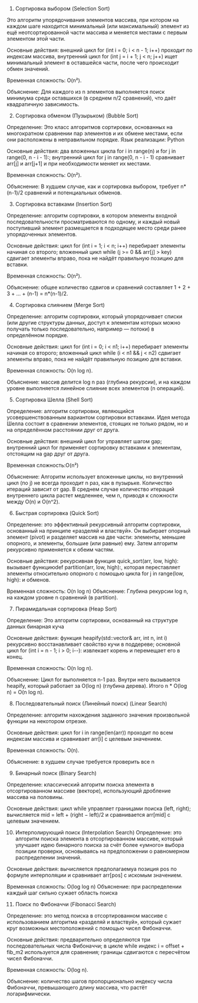 1. Сортировка выбором (Selection Sort)

Это алгоритм упорядочивания элементов массива, при котором на каждом шаге находится минимальный (или максимальный) элемент из ещё неотсортированной части массива и меняется местами с первым элементом этой части.

Основные действия: внешний цикл   for (int i = 0; i < n - 1; i++) проходит по индексам массива, внутренний цикл for (int j = i + 1; j < n; j++) ищет минимальный элемент в оставшейся части, после чего происходит обмен значений.

Временная сложность: O(n²).

Объяснение: Для каждого из n элементов выполняется поиск минимума среди оставшихся (в среднем n/2 сравнений), что даёт квадратичную зависимость.

2. Сортировка обменом (Пузырьком) (Bubble Sort)

Определение:
Это класс алгоритмов сортировки, основанных на многократном сравнении пар элементов и их обмене местами, если они расположены в неправильном порядке.
Язык реализации: Python

Основные действия: два вложенных цикла for i in range(n) и for j in range(0, n - i - 1):; внутренний цикл for j in range(0, n - i - 1) сравнивает arr[j] и arr[j+1] и при необходимости меняет их местами.

Временная сложность: O(n²).

Объяснение: В худшем случае, как и сортировка выбором, требует n*(n-1)/2 сравнений и потенциальных обменов.

3. Сортировка вставками (Insertion Sort)

Определение:
алгоритм сортировки, в котором элементы входной последовательности просматриваются по одному, и каждый новый поступивший элемент размещается в подходящее место среди ранее упорядоченных элементов.

Основные действия: цикл for (int i = 1; i < n; i++) перебирает элементы начиная со второго; вложенный цикл while (j >= 0 && arr[j] > key) сдвигает элементы вправо, пока не найдёт правильную позицию для вставки.

Временная сложность: O(n²).

Объяснение: общее количество сдвигов и сравнений составляет 1 + 2 + 3 + ... + (n-1) = n*(n-1)/2.

4. Сортировка слиянием (Merge Sort)

Определение:
алгоритм сортировки, который упорядочивает списки (или другие структуры данных, доступ к элементам которых можно получать только последовательно, например — потоки) в определённом порядке. 

Основные действия: цикл for (int i = 0; i < n1; i++) перебирает элементы начиная со второго; вложенный цикл while (i < n1 && j < n2) сдвигает элементы вправо, пока не найдёт правильную позицию для вставки.

Временная сложность: O(n log n).

Объяснение: массив делится log n раз (глубина рекурсии), и на каждом уровне выполняется линейное слияние всех элементов (n операций).

5. Сортировка Шелла (Shell Sort)

Определение:
алгоритм сортировки, являющийся усовершенствованным вариантом сортировки вставками. Идея метода Шелла состоит в сравнении элементов, стоящих не только рядом, но и на определённом расстоянии друг от друга.

Основные действия: внешний цикл for управляет шагом gap; внутренний цикл for применяет сортировку вставками к элементам, отстоящим на gap друг от друга.

Временная сложность:O(n²)

Объяснение: Алгоритм использует вложенные циклы, но внутренний цикл (по j) не всегда проходит n раз, как в пузырьке. Количество итераций зависит от gap. В среднем случае количество итераций внутреннего цикла растет медленнее, чем n, приводя к сложности между O(n) и O(n^2).

6. Быстрая сортировка (Quick Sort)

Определение:
это эффективный рекурсивный алгоритм сортировки, основанный на принципе «разделяй и властвуй». Он выбирает опорный элемент (pivot) и разделяет массив на две части: элементы, меньшие опорного, и элементы, большие (или равные) ему. Затем алгоритм рекурсивно применяется к обеим частям.

Основные действия: рекурсивная функция quick_sort(arr, low, high): вызывает функциюdef partition(arr, low, high):, которая переставляет элементы относительно опорного с помощью цикла for j in range(low, high): и обменов.

Временная сложность: O(n log n)
Объяснение: Глубина рекурсии log n, на каждом уровне n сравнений (в partition).

7. Пирамидальная сортировка (Heap Sort)

Определение:
Это алгоритм сортировки, основанный на структуре данных бинарная куча

Основные действия: функция heapify(std::vector<int>& arr, int n, int i) рекурсивно восстанавливает свойство кучи в поддереве; основной цикл for (int i = n - 1; i > 0; i--): извлекает корень и перемещает его в конец.

Временная сложность: O(n log n).

Объяснение:  Цикл for выполняется n-1 раз. Внутри него вызывается heapify, который работает за O(log n) (глубина дерева). Итого n * O(log n) = O(n log n).

8. Последовательный поиск (Линейный поиск) (Linear Search)

Определение:
алгоритм нахождения заданного значения произвольной функции на некотором отрезке.

Основные действия: цикл for i in range(len(arr)) проходит по всем индексам массива и сравнивает arr[i] с целевым значением.

Временная сложность: O(n).

Объяснение: в худшем случае требуется проверить все n

9. Бинарный поиск (Binary Search)

Определение:
классический алгоритм поиска элемента в отсортированном массиве (векторе), использующий дробление массива на половины.

Основные действия: цикл while управляет границами поиска (left, right); вычисляется mid = left + (right − left)/2 и сравнивается arr[mid] с целевым значением.


10. Интерполирующий поиск (Interpolation Search)
Определение:
это алгоритм поиска элемента в отсортированном массиве, который улучшает идею бинарного поиска за счёт более «умного» выбора позиции проверки, основываясь на предположении о равномерном распределении значений.

Основные действия: вычисляется предполагаемуа позиция pos по формуле интерполяции и сравнивает arr[pos] с искомым значением.

Временная сложность: O(log log n)
Объяснение: при распределении каждый шаг сильно сужает область поиска

11. Поиск по Фибоначчи (Fibonacci Search)

Определение:
это метод поиска в отсортированном массиве с использованием алгоритма «разделяй и властвуй», который сужает круг возможных местоположений с помощью чисел Фибоначчи.

Основные действия: предварительно определяются три последовательных числа Фибоначчи; в цикле while индекс i = offset + fib_m2 используется для сравнения; границы сдвигаются с пересчётом чисел Фибоначчи.

Временная сложность: O(log n).

Объяснение: количество шагов пропорционально индексу числа Фибоначчи, превышающего длину массива, что растёт логарифмически.
